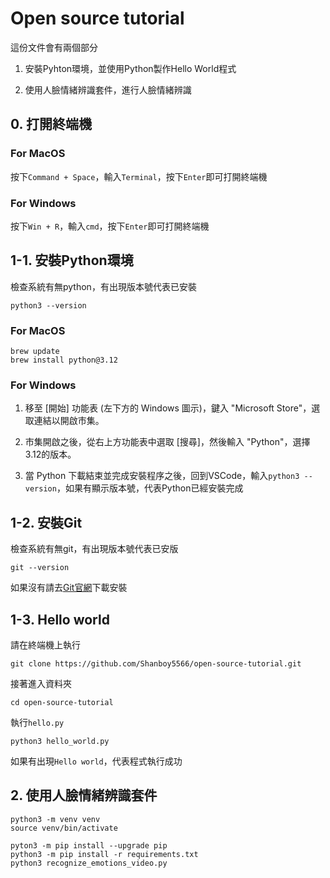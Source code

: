 # Open source tutorial

這份文件會有兩個部分

1. 安裝Pyhton環境，並使用Python製作Hello World程式

2. 使用人臉情緒辨識套件，進行人臉情緒辨識


## 0. 打開終端機

### For MacOS

按下`Command + Space`，輸入`Terminal`，按下`Enter`即可打開終端機

### For Windows

按下`Win + R`，輸入`cmd`，按下`Enter`即可打開終端機

## 1-1. 安裝Python環境

檢查系統有無python，有出現版本號代表已安裝

```
python3 --version
```

### For MacOS

```
brew update
brew install python@3.12
```

### For Windows

1. 移至 [開始] 功能表 (左下方的 Windows 圖示)，鍵入 "Microsoft Store"，選取連結以開啟市集。

2. 市集開啟之後，從右上方功能表中選取 [搜尋]，然後輸入 "Python"，選擇3.12的版本。

3. 當 Python 下載結束並完成安裝程序之後，回到VSCode，輸入`python3 --version`，如果有顯示版本號，代表Python已經安裝完成

## 1-2. 安裝Git

檢查系統有無git，有出現版本號代表已安版

```
git --version
```

如果沒有請去[Git官網](https://git-scm.com/downloads)下載安裝


## 1-3. Hello world

請在終端機上執行

```
git clone https://github.com/Shanboy5566/open-source-tutorial.git
```

接著進入資料夾

```
cd open-source-tutorial
```

執行`hello.py`

```
python3 hello_world.py
```

如果有出現`Hello world`，代表程式執行成功

## 2. 使用人臉情緒辨識套件

```
python3 -m venv venv
source venv/bin/activate

pyton3 -m pip install --upgrade pip
python3 -m pip install -r requirements.txt
python3 recognize_emotions_video.py
```
